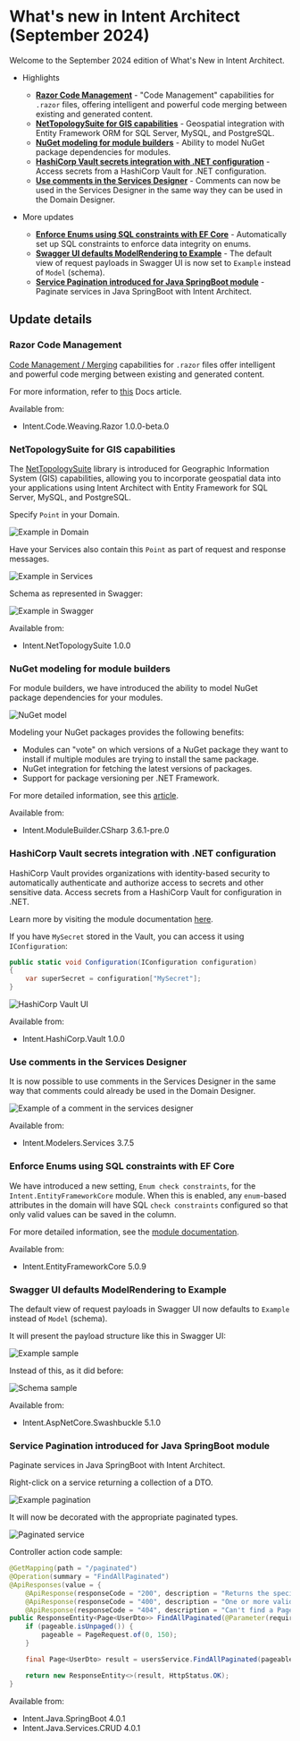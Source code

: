 # What's new in Intent Architect (September 2024)

Welcome to the September 2024 edition of What's New in Intent Architect.

- Highlights
  - **[Razor Code Management](#razor-code-management)** - "Code Management" capabilities for `.razor` files, offering intelligent and powerful code merging between existing and generated content.
  - **[NetTopologySuite for GIS capabilities](#nettopologysuite-for-gis-capabilities)** - Geospatial integration with Entity Framework ORM for SQL Server, MySQL, and PostgreSQL.
  - **[NuGet modeling for module builders](#nuget-modeling-for-module-builders)** - Ability to model NuGet package dependencies for modules.
  - **[HashiCorp Vault secrets integration with .NET configuration](#hashicorp-vault-secrets-integration-with-net-configuration)** - Access secrets from a HashiCorp Vault for .NET configuration.
  - **[Use comments in the Services Designer](#use-comments-in-the-services-designer)** - Comments can now be used in the Services Designer in the same way they can be used in the Domain Designer.

- More updates
  - **[Enforce Enums using SQL constraints with EF Core](#enforce-enums-using-sql-constraints-with-ef-core)** - Automatically set up SQL constraints to enforce data integrity on enums.
  - **[Swagger UI defaults ModelRendering to Example](#swagger-ui-defaults-modelrendering-to-example)** - The default view of request payloads in Swagger UI is now set to `Example` instead of `Model` (schema).
  - **[Service Pagination introduced for Java SpringBoot module](#service-pagination-introduced-for-java-springboot-module)** - Paginate services in Java SpringBoot with Intent Architect.

## Update details

### Razor Code Management

[Code Management / Merging](xref:application-development.code-management.about-code-management) capabilities for `.razor` files offer intelligent and powerful code merging between existing and generated content.

For more information, refer to [this](xref:application-development.code-weaving-and-generation.about-code-management-razor) Docs article.

Available from:

- Intent.Code.Weaving.Razor 1.0.0-beta.0

### NetTopologySuite for GIS capabilities

The [NetTopologySuite](https://nettopologysuite.github.io/NetTopologySuite/) library is introduced for Geographic Information System (GIS) capabilities, allowing you to incorporate geospatial data into your applications using Intent Architect with Entity Framework for SQL Server, MySQL, and PostgreSQL.

Specify `Point` in your Domain.

![Example in Domain](images/gis-point-domain.png)

Have your Services also contain this `Point` as part of request and response messages.

![Example in Services](images/gis-point-services.png)

Schema as represented in Swagger:

![Example in Swagger](images/gis-point-swagger.png)

Available from:

- Intent.NetTopologySuite 1.0.0

### NuGet modeling for module builders

For module builders, we have introduced the ability to model NuGet package dependencies for your modules.

![NuGet model](images/nuget-versions.png)

Modeling your NuGet packages provides the following benefits:

- Modules can "vote" on which versions of a NuGet package they want to install if multiple modules are trying to install the same package.
- NuGet integration for fetching the latest versions of packages.
- Support for package versioning per .NET Framework.

For more detailed information, see this [article](https://docs.intentarchitect.com/articles/module-building/templates-csharp/how-to-model-nuget-dependencies-csharp/how-to-model-nuget-dependencies-csharp.html).

Available from:

- Intent.ModuleBuilder.CSharp 3.6.1-pre.0

### HashiCorp Vault secrets integration with .NET configuration

HashiCorp Vault provides organizations with identity-based security to automatically authenticate and authorize access to secrets and other sensitive data. Access secrets from a HashiCorp Vault for configuration in .NET.

Learn more by visiting the module documentation [here](https://github.com/IntentArchitect/Intent.Modules.NET/blob/master/Modules/Intent.Modules.HashiCorp.Vault/README.md).

If you have `MySecret` stored in the Vault, you can access it using `IConfiguration`:

```csharp
public static void Configuration(IConfiguration configuration) 
{
    var superSecret = configuration["MySecret"];
}
```

![HashiCorp Vault UI](images/hashicorp-vault-ui.png)

Available from:

- Intent.HashiCorp.Vault 1.0.0

### Use comments in the Services Designer

It is now possible to use comments in the Services Designer in the same way that comments could already be used in the Domain Designer.

![Example of a comment in the services designer](images/example-of-a-comment-in-the-services-designer.png)

Available from:

- Intent.Modelers.Services 3.7.5

### Enforce Enums using SQL constraints with EF Core

We have introduced a new setting, `Enum check constraints`, for the `Intent.EntityFrameworkCore` module. When this is enabled, any `enum`-based attributes in the domain will have SQL `check constraints` configured so that only valid values can be saved in the column.

For more detailed information, see the [module documentation](https://github.com/IntentArchitect/Intent.Modules.NET/blob/master/Modules/Intent.Modules.EntityFrameworkCore/README.md#database-settings---enum-check-constraints).

Available from:

- Intent.EntityFrameworkCore 5.0.9

### Swagger UI defaults ModelRendering to Example

The default view of request payloads in Swagger UI now defaults to `Example` instead of `Model` (schema).

It will present the payload structure like this in Swagger UI:

![Example sample](images/swagger-ui-example.png)

Instead of this, as it did before:

![Schema sample](images/swagger-ui-schema.png)

Available from:

- Intent.AspNetCore.Swashbuckle 5.1.0

### Service Pagination introduced for Java SpringBoot module

Paginate services in Java SpringBoot with Intent Architect.

Right-click on a service returning a collection of a DTO.

![Example pagination](images/java-springboot-pagination.png)

It will now be decorated with the appropriate paginated types.

![Paginated service](images/java-springboot-paginated-service.png)

Controller action code sample:

```java
@GetMapping(path = "/paginated")
@Operation(summary = "FindAllPaginated")
@ApiResponses(value = {
    @ApiResponse(responseCode = "200", description = "Returns the specified Page<UserDto>."),
    @ApiResponse(responseCode = "400", description = "One or more validation errors have occurred."),
    @ApiResponse(responseCode = "404", description = "Can't find a Page<UserDto> with the parameters provided.") })
public ResponseEntity<Page<UserDto>> FindAllPaginated(@Parameter(required = true) Pageable pageable) {
    if (pageable.isUnpaged()) {
        pageable = PageRequest.of(0, 150);
    }

    final Page<UserDto> result = usersService.FindAllPaginated(pageable);

    return new ResponseEntity<>(result, HttpStatus.OK);
}
```

Available from:

- Intent.Java.SpringBoot 4.0.1
- Intent.Java.Services.CRUD 4.0.1
